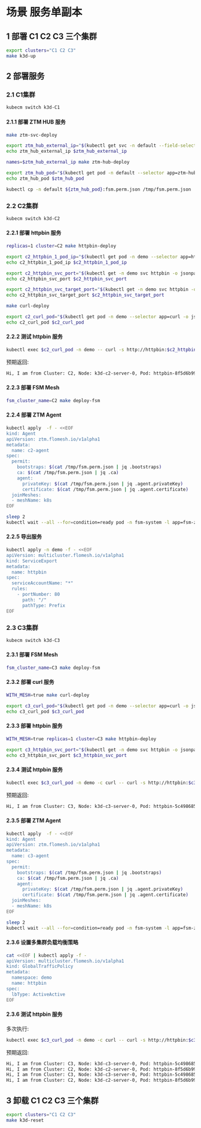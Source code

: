 # 场景 服务单副本

## 1 部署 C1 C2 C3 三个集群

```bash
export clusters="C1 C2 C3"
make k3d-up
```

## 2 部署服务

### 2.1 C1集群

```bash
kubecm switch k3d-C1
```

#### 2.1.1 部署 ZTM HUB 服务

```bash
make ztm-svc-deploy

export ztm_hub_external_ip="$(kubectl get svc -n default --field-selector metadata.name=ztm-hub -o jsonpath='{.items[0].status.loadBalancer.ingress[0].ip}')"
echo ztm_hub_external_ip $ztm_hub_external_ip

names=$ztm_hub_external_ip make ztm-hub-deploy

export ztm_hub_pod="$(kubectl get pod -n default --selector app=ztm-hub -o jsonpath='{.items[0].metadata.name}')"
echo ztm_hub_pod $ztm_hub_pod

kubectl cp -n default ${ztm_hub_pod}:fsm.perm.json /tmp/fsm.perm.json
```

### 2.2 C2集群

```bash
kubecm switch k3d-C2
```

#### 2.2.1 部署 httpbin 服务

```bash
replicas=1 cluster=C2 make httpbin-deploy

export c2_httpbin_1_pod_ip="$(kubectl get pod -n demo --selector app=httpbin -o jsonpath='{.items[0].status.podIP}')"
echo c2_httpbin_1_pod_ip $c2_httpbin_1_pod_ip

export c2_httpbin_svc_port="$(kubectl get -n demo svc httpbin -o jsonpath='{.spec.ports[0].port}')"
echo c2_httpbin_svc_port $c2_httpbin_svc_port

export c2_httpbin_svc_target_port="$(kubectl get -n demo svc httpbin -o jsonpath='{.spec.ports[0].targetPort}')"
echo c2_httpbin_svc_target_port $c2_httpbin_svc_target_port

make curl-deploy

export c2_curl_pod="$(kubectl get pod -n demo --selector app=curl -o jsonpath='{.items[0].metadata.name}')"
echo c2_curl_pod $c2_curl_pod
```

#### 2.2.2 测试 httpbin 服务

```bash
kubectl exec $c2_curl_pod -n demo -- curl -s http://httpbin:$c2_httpbin_svc_port
```

预期返回:

```bash
Hi, I am from Cluster: C2, Node: k3d-c2-server-0, Pod: httpbin-8f5d6b99b-wvlhz!
```

#### 2.2.3 部署 FSM Mesh

```bash
fsm_cluster_name=C2 make deploy-fsm
```

#### 2.2.4 部署 ZTM Agent

```bash
kubectl apply  -f - <<EOF
kind: Agent
apiVersion: ztm.flomesh.io/v1alpha1
metadata:
  name: c2-agent
spec:
  permit:
    bootstraps: $(cat /tmp/fsm.perm.json | jq .bootstraps)
    ca: $(cat /tmp/fsm.perm.json | jq .ca)
    agent:
      privateKey: $(cat /tmp/fsm.perm.json | jq .agent.privateKey)
      certificate: $(cat /tmp/fsm.perm.json | jq .agent.certificate)
  joinMeshes:
  - meshName: k8s
EOF

sleep 2
kubectl wait --all --for=condition=ready pod -n fsm-system -l app=fsm-ztmagent-c2-agent --timeout=180s
```

#### 2.2.5 导出服务

```bash
kubectl apply -n demo -f - <<EOF
apiVersion: multicluster.flomesh.io/v1alpha1
kind: ServiceExport
metadata:
  name: httpbin
spec:
  serviceAccountName: "*"
  rules:
    - portNumber: 80
      path: "/"
      pathType: Prefix
EOF
```

### 2.3 C3集群

```bash
kubecm switch k3d-C3
```

#### 2.3.1 部署 FSM Mesh

```bash
fsm_cluster_name=C3 make deploy-fsm
```

#### 2.3.2 部署 curl 服务

```bash
WITH_MESH=true make curl-deploy

export c3_curl_pod="$(kubectl get pod -n demo --selector app=curl -o jsonpath='{.items[0].metadata.name}')"
echo c3_curl_pod $c3_curl_pod
```

#### 2.3.3 部署 httpbin 服务

```bash
WITH_MESH=true replicas=1 cluster=C3 make httpbin-deploy

export c3_httpbin_svc_port="$(kubectl get -n demo svc httpbin -o jsonpath='{.spec.ports[0].port}')"
echo c3_httpbin_svc_port $c3_httpbin_svc_port
```

#### 2.3.4 测试 httpbin 服务

```bash
kubectl exec $c3_curl_pod -n demo -c curl -- curl -s http://httpbin:$c3_httpbin_svc_port
```

预期返回:

```bash
Hi, I am from Cluster: C3, Node: k3d-c3-server-0, Pod: httpbin-5c4986857-444mt!
```

#### 2.3.5 部署 ZTM Agent

```bash
kubectl apply  -f - <<EOF
kind: Agent
apiVersion: ztm.flomesh.io/v1alpha1
metadata:
  name: c3-agent
spec:
  permit:
    bootstraps: $(cat /tmp/fsm.perm.json | jq .bootstraps)
    ca: $(cat /tmp/fsm.perm.json | jq .ca)
    agent:
      privateKey: $(cat /tmp/fsm.perm.json | jq .agent.privateKey)
      certificate: $(cat /tmp/fsm.perm.json | jq .agent.certificate)
  joinMeshes:
  - meshName: k8s
EOF

sleep 2
kubectl wait --all --for=condition=ready pod -n fsm-system -l app=fsm-ztmagent-c3-agent --timeout=180s
```

#### 2.3.6 设置多集群负载均衡策略

```bash
cat <<EOF | kubectl apply -f -
apiVersion: multicluster.flomesh.io/v1alpha1
kind: GlobalTrafficPolicy
metadata:
  namespace: demo
  name: httpbin
spec:
  lbType: ActiveActive
EOF
```

#### 2.3.6 测试 httpbin 服务

多次执行:

```bash
kubectl exec $c3_curl_pod -n demo -c curl -- curl -s http://httpbin:$c3_httpbin_svc_port
```

预期返回:

```bash
Hi, I am from Cluster: C3, Node: k3d-c3-server-0, Pod: httpbin-5c4986857-444mt!
Hi, I am from Cluster: C2, Node: k3d-c2-server-0, Pod: httpbin-8f5d6b99b-wvlhz!
Hi, I am from Cluster: C3, Node: k3d-c3-server-0, Pod: httpbin-5c4986857-444mt!
Hi, I am from Cluster: C2, Node: k3d-c2-server-0, Pod: httpbin-8f5d6b99b-wvlhz!
```

## 3 卸载 C1 C2 C3 三个集群

```bash
export clusters="C1 C2 C3"
make k3d-reset
```
